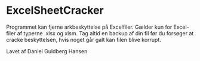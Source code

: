 # ExcelSheetCracker

Programmet kan fjerne arkbeskyttelse på Excelfiler. Gælder kun for Excel-filer af typerne .xlsx og xlsm.
Tag altid en backup af din fil før du forsøger at cracke beskyttelsen, hvis noget går galt kan filen blive korrupt.

Lavet af Daniel Guldberg Hansen
